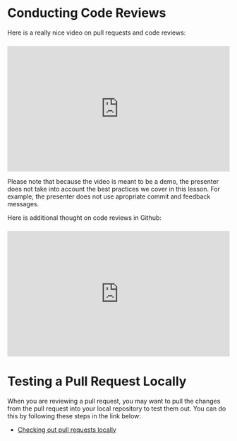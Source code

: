 # Conducting Code Reviews

Here is a really nice video on pull requests and code reviews:

<div style="position: relative; padding-bottom: 56.25%; height: 0; margin-top:1.6em"><iframe src="https://www.youtube.com/embed/XmIlJYdBgvc?t=113;rel=0" title="YouTube video player" frameborder="0" allow="accelerometer; autoplay; clipboard-write; encrypted-media; gyroscope; picture-in-picture" allowfullscreen style="position: absolute; top: 0; left: 0; width: 100%; height: 100%;"></iframe></div>

Please note that because the video is meant to be a demo, the presenter does not take into account the best practices we cover in this lesson. For example, the presenter does not use apropriate commit and feedback messages.

Here is additional thought on code reviews in Github:

<div style="position: relative; padding-bottom: 56.25%; height: 0; margin-top:1.6em"><iframe src="https://www.youtube.com/embed/UpBpb0j7IKA;rel=0" title="YouTube video player" frameborder="0" allow="accelerometer; autoplay; clipboard-write; encrypted-media; gyroscope; picture-in-picture" allowfullscreen style="position: absolute; top: 0; left: 0; width: 100%; height: 100%;"></iframe></div>

# Testing a Pull Request Locally

When you are reviewing a pull request, you may want to pull the changes from the pull request into your local repository to test them out. You can do this by following these steps in the link below:

- [Checking out pull requests locally](https://docs.github.com/en/pull-requests/collaborating-with-pull-requests/reviewing-changes-in-pull-requests/checking-out-pull-requests-locally)
